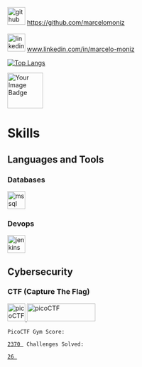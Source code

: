 
[<img src='https://cdn.jsdelivr.net/npm/simple-icons@3.0.1/icons/github.svg' alt='github' height='40' />](https://github.com/marcelomoniz) https://github.com/marcelomoniz
<br/>
<br/>
[<img src='https://cdn.jsdelivr.net/npm/simple-icons@3.0.1/icons/linkedin.svg' alt='linkedin' height='40' />](www.linkedin.com/in/marcelo-moniz) www.linkedin.com/in/marcelo-moniz

[![Top Langs](https://github-readme-stats.vercel.app/api/top-langs/?username=marcelomoniz&amp;layout=compact&amp;theme=chartreuse-dark&amp;langs_count=8)](https://github-readme-stats.vercel.app/api/top-langs/?username=marcelomoniz)

[<img src="https://assets.tryhackme.com/img/THMlogo.png" alt="Your Image Badge" height='80' />](https://tryhackme.com/r/p/marcelo.moniz) 
# Skills
<!--h3 align="left">Languages and Tools:</h3-->
## Languages and Tools
### Databases
<p align="left"> 
<a href="https://www.microsoft.com/en-us/sql-server" target="_blank"> 
  <img src="https://www.svgrepo.com/show/303229/microsoft-sql-server-logo.svg" alt="mssql" width="40" height="40"/> 
</a> 
</p>

### Devops
<p align="left"> 
<a href="https://www.jenkins.io" target="_blank"> 
  <img src="https://www.vectorlogo.zone/logos/jenkins/jenkins-icon.svg" alt="jenkins" width="40" height="40"/>  
</a> 
</p>

## Cybersecurity
### CTF (Capture The Flag)
<p align="left"> 
<a href="https://play.picoctf.org/users/marcelomoniz" target="_blank"> <img src="https://play.picoctf.org/static/media/picoctf-logo.b48dd31601be6b1cd24a45e02067704f.svg" alt="picoCTF" width="40" height="40"/> </a> 
<a href="https://picoctf.org" target="_blank"> <img src="https://picoctf.org/img/logos/ini.png" alt="picoCTF" width="154" height="40"/> </a> 
</p>

<code>PicoCTF Gym Score: <a href="https://play.picoctf.org/users/marcelomoniz" target="_blank"> 2370 </a> 
Challenges Solved: <a href="https://play.picoctf.org/users/marcelomoniz" target="_blank"> 26 </a>
</code>

<!-- 
geradores
https://rahuldkjain.github.io/gh-profile-readme-generator/
https://arturssmirnovs.github.io/github-profile-readme-generator/
https://www.youtube.com/watch?v=9RZblj1uQ_0
-->

<!--
**marcelomoniz/marcelomoniz** is a ✨ _special_ ✨ repository because its `README.md` (this file) appears on your GitHub profile.

Here are some ideas to get you started:

- 🔭 I’m currently working on ...
- 🌱 I’m currently learning ...
- 👯 I’m looking to collaborate on ...
- 🤔 I’m looking for help with ...
- 💬 Ask me about ...
- 📫 How to reach me: ...
- 😄 Pronouns: ...
- ⚡ Fun fact: ...
-->
